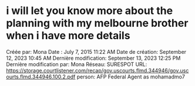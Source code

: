 # i will let you know more about the planning with my melbourne brother when i have more details

Créée par: Mona
Date : July 7, 2015 11:22 AM
Date de création: September 12, 2023 10:45 AM
Dernière modification: September 13, 2023 12:25 PM
Dernière modification par: Mona
Réseau: SURESPOT
URL: https://storage.courtlistener.com/recap/gov.uscourts.flmd.344946/gov.uscourts.flmd.344946.100.2.pdf
person: AFP Federal Agent as mohamadmo7